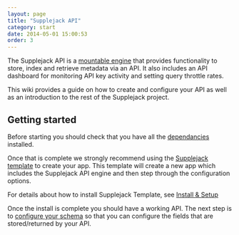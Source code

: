 ```yaml
---
layout: page
title: "Supplejack API"
category: start
date: 2014-05-01 15:00:53
order: 3
---
```


The Supplejack API is a [mountable engine](http://guides.rubyonrails.org/engines.html) that provides functionality to store, index and retrieve metadata via an API. It also includes an API dashboard for monitoring API key activity and setting query throttle rates.

This wiki provides a guide on how to create and configure your API as well as an introduction to the rest of the Supplejack project.

## Getting started

Before starting you should check that you have all the [dependancies](/supplejack/start/dependancies.html) installed.

Once that is complete we strongly recommend using the [Supplejack template](https://github.com/DigitalNZ/supplejack_installation) to create your app. This template will create a new app which includes the Supplejack API engine and then step through the configuration options. 

For details about how to install Supplejack Template, see [Install & Setup](/supplejack/start/install-setup.html)

Once the install is complete you should have a working API. The next step is to [configure your schema](/supplejack/api/creating-a-schema.html) so that you can configure the fields that are stored/returned by your API.
